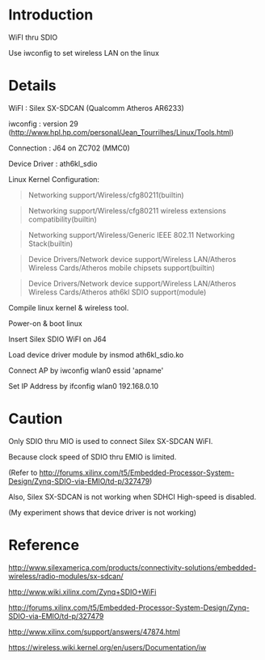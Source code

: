 # Introduction #

WiFI thru SDIO

Use iwconfig to set wireless LAN on the linux

# Details #

WiFI : Silex SX-SDCAN (Qualcomm Atheros AR6233)

iwconfig : version 29
(http://www.hpl.hp.com/personal/Jean_Tourrilhes/Linux/Tools.html)

Connection : J64 on ZC702 (MMC0)

Device Driver : ath6kl\_sdio

Linux Kernel Configuration:

> Networking support/Wireless/cfg80211(builtin)

> Networking support/Wireless/cfg80211 wireless extensions compatibility(builtin)

> Networking support/Wireless/Generic IEEE 802.11 Networking Stack(builtin)

> Device Drivers/Network device support/Wireless LAN/Atheros Wireless  Cards/Atheros mobile chipsets support(builtin)

> Device Drivers/Network device support/Wireless LAN/Atheros Wireless Cards/Atheros ath6kl SDIO support(module)

Compile linux kernel & wireless tool.

Power-on & boot linux

Insert Silex SDIO WiFI on J64

Load device driver module by insmod ath6kl\_sdio.ko

Connect AP by iwconfig wlan0 essid 'apname'

Set IP Address by ifconfig wlan0 192.168.0.10

# Caution #
Only SDIO thru MIO is used to connect Silex SX-SDCAN WiFI.

Because clock speed of SDIO thru EMIO is limited.

(Refer to http://forums.xilinx.com/t5/Embedded-Processor-System-Design/Zynq-SDIO-via-EMIO/td-p/327479)

Also, Silex SX-SDCAN is not working when SDHCI High-speed is disabled.

(My experiment shows that device driver is not working)

# Reference #
http://www.silexamerica.com/products/connectivity-solutions/embedded-wireless/radio-modules/sx-sdcan/

http://www.wiki.xilinx.com/Zynq+SDIO+WiFi

http://forums.xilinx.com/t5/Embedded-Processor-System-Design/Zynq-SDIO-via-EMIO/td-p/327479

http://www.xilinx.com/support/answers/47874.html

https://wireless.wiki.kernel.org/en/users/Documentation/iw
